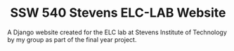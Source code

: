 <h1 align="center">SSW 540 Stevens ELC-LAB Website</h1>
A Django website created for the ELC lab at Stevens Institute of Technology by my group as part of the final year project.
